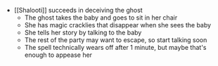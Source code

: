 - [[Shalooti]] succeeds in deceiving the ghost
	- The ghost takes the baby and goes to sit in her chair
	- She has magic cracklies that disappear when she sees the baby
	- She tells her story by talking to the baby
	- The rest of the party may want to escape, so start talking soon
	- The spell technically wears off after 1 minute, but maybe that's enough to appease her